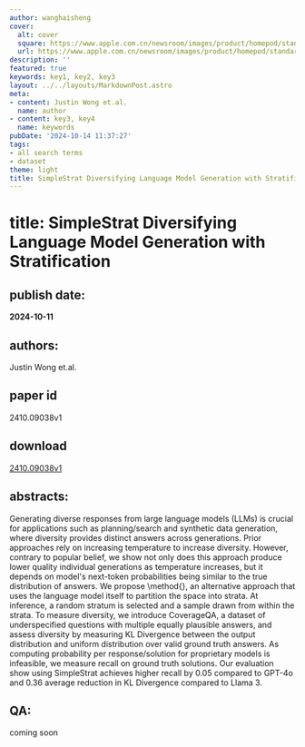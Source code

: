 ```yaml
---
author: wanghaisheng
cover:
  alt: cover
  square: https://www.apple.com.cn/newsroom/images/product/homepod/standard/Apple-HomePod-hero-230118_big.jpg.large_2x.jpg
  url: https://www.apple.com.cn/newsroom/images/product/homepod/standard/Apple-HomePod-hero-230118_big.jpg.large_2x.jpg
description: ''
featured: true
keywords: key1, key2, key3
layout: ../../layouts/MarkdownPost.astro
meta:
- content: Justin Wong et.al.
  name: author
- content: key3, key4
  name: keywords
pubDate: '2024-10-14 11:37:27'
tags:
- all search terms
- dataset
theme: light
title: SimpleStrat Diversifying Language Model Generation with Stratification
---
```


# title: SimpleStrat Diversifying Language Model Generation with Stratification 
## publish date: 
**2024-10-11** 
## authors: 
  Justin Wong et.al. 
## paper id
2410.09038v1
## download
[2410.09038v1](http://arxiv.org/abs/2410.09038v1)
## abstracts:
Generating diverse responses from large language models (LLMs) is crucial for applications such as planning/search and synthetic data generation, where diversity provides distinct answers across generations. Prior approaches rely on increasing temperature to increase diversity. However, contrary to popular belief, we show not only does this approach produce lower quality individual generations as temperature increases, but it depends on model's next-token probabilities being similar to the true distribution of answers. We propose \method{}, an alternative approach that uses the language model itself to partition the space into strata. At inference, a random stratum is selected and a sample drawn from within the strata. To measure diversity, we introduce CoverageQA, a dataset of underspecified questions with multiple equally plausible answers, and assess diversity by measuring KL Divergence between the output distribution and uniform distribution over valid ground truth answers. As computing probability per response/solution for proprietary models is infeasible, we measure recall on ground truth solutions. Our evaluation show using SimpleStrat achieves higher recall by 0.05 compared to GPT-4o and 0.36 average reduction in KL Divergence compared to Llama 3.
## QA:
coming soon
